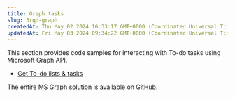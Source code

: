 ```yaml
---
title: Graph tasks
slug: 3rqd-graph
createdAt: Thu May 02 2024 16:33:17 GMT+0000 (Coordinated Universal Time)
updatedAt: Fri May 03 2024 09:34:22 GMT+0000 (Coordinated Universal Time)
---
```


This section provides code samples for interacting with To-do tasks using Microsoft Graph API.

- [Get To-do lists & tasks](<./Graph tasks/Get To-do lists _ tasks.md>)

The entire MS Graph solution is available on <a href="https://github.com/jigx-com/jigx-samples/tree/main/quickstart/jigx-MS-Graph-demonstrator" target="_blank">GitHub</a>.
